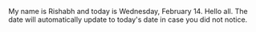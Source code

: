 My name is Rishabh and today is Wednesday, February 14. Hello all. The date will automatically update to today's date in case you did not notice.
